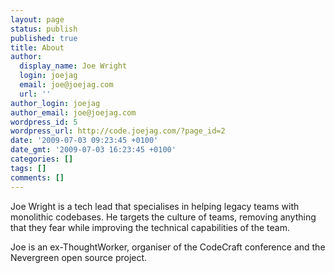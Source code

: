 ```yaml
---
layout: page
status: publish
published: true
title: About
author:
  display_name: Joe Wright
  login: joejag
  email: joe@joejag.com
  url: ''
author_login: joejag
author_email: joe@joejag.com
wordpress_id: 5
wordpress_url: http://code.joejag.com/?page_id=2
date: '2009-07-03 09:23:45 +0100'
date_gmt: '2009-07-03 16:23:45 +0100'
categories: []
tags: []
comments: []
---
```


Joe Wright is a tech lead that specialises in helping legacy teams with monolithic codebases. 
He targets the culture of teams, removing anything that they fear while improving the technical capabilities of the team.

Joe is an ex-ThoughtWorker, organiser of the CodeCraft conference and the Nevergreen open source project. 

